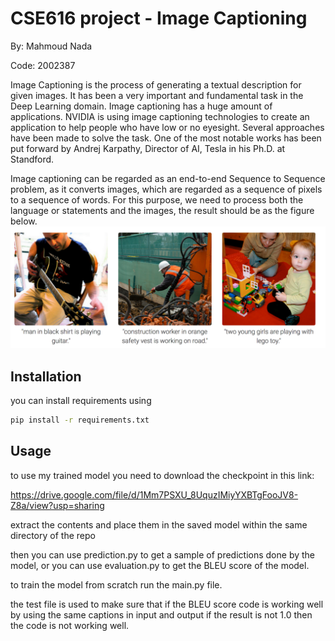 # CSE616 project - Image Captioning

By: Mahmoud Nada

Code: 2002387

Image Captioning is the process of generating a textual description for given images. It has been a very important and fundamental task in the Deep Learning domain. Image captioning has a huge amount of applications. NVIDIA is using image captioning technologies to create an application to help people who have low or no eyesight.
Several approaches have been made to solve the task. One of the most notable works has been put forward by Andrej Karpathy, Director of AI, Tesla in his Ph.D. at Standford.

Image captioning can be regarded as an end-to-end Sequence to Sequence problem, as it converts images, which are regarded as a sequence of pixels to a sequence of words. For this purpose, we need to process both the language or statements and the images, the result should be as the figure below.
![alt text](https://github.com/Mahmoud3211/CSE616_image_captioning/blob/master/images/ic.png)
## Installation

you can install requirements using 

```bash
pip install -r requirements.txt
```

## Usage
to use my trained model you need to download the checkpoint in this link:

https://drive.google.com/file/d/1Mm7PSXU_8UquzIMiyYXBTgFooJV8-Z8a/view?usp=sharing

extract the contents and place them in the saved model within the same directory of the repo

then you can use prediction.py to get a sample of predictions done by the model, or you can use evaluation.py to get the BLEU score of the model.


to train the model from scratch run the main.py file.

the test file is used to make sure that if the BLEU score code is working well by using the same captions in input and output if the result is not 1.0 then the code is not working well.